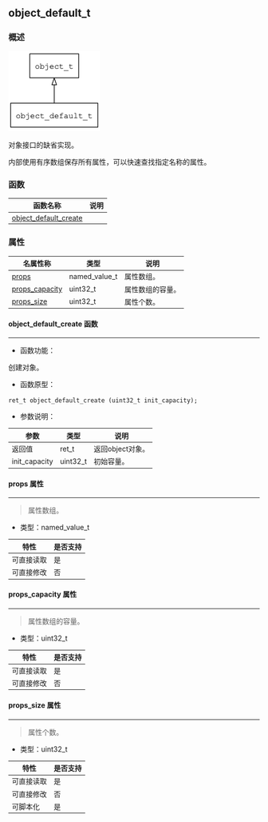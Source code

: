 ## object\_default\_t
### 概述
![image](images/object_default_t_0.png)


 对象接口的缺省实现。

 内部使用有序数组保存所有属性，可以快速查找指定名称的属性。


### 函数
<p id="object_default_t_methods">

| 函数名称 | 说明 | 
| -------- | ------------ | 
| <a href="#object_default_t_object_default_create">object\_default\_create</a> |  |
### 属性
<p id="object_default_t_properties">

| 名属性称 | 类型 | 说明 | 
| -------- | ----- | ------------ | 
| <a href="#object_default_t_props">props</a> | named\_value\_t | 属性数组。 |
| <a href="#object_default_t_props_capacity">props\_capacity</a> | uint32\_t | 属性数组的容量。 |
| <a href="#object_default_t_props_size">props\_size</a> | uint32\_t | 属性个数。 |
#### object\_default\_create 函数
-----------------------

* 函数功能：

> <p id="object_default_t_object_default_create">
 创建对象。






* 函数原型：

```
ret_t object_default_create (uint32_t init_capacity);
```

* 参数说明：

| 参数 | 类型 | 说明 |
| -------- | ----- | --------- |
| 返回值 | ret\_t | 返回object对象。 |
| init\_capacity | uint32\_t | 初始容量。 |
#### props 属性
-----------------------
> <p id="object_default_t_props"> 属性数组。




* 类型：named\_value\_t

| 特性 | 是否支持 |
| -------- | ----- |
| 可直接读取 | 是 |
| 可直接修改 | 否 |
#### props\_capacity 属性
-----------------------
> <p id="object_default_t_props_capacity"> 属性数组的容量。




* 类型：uint32\_t

| 特性 | 是否支持 |
| -------- | ----- |
| 可直接读取 | 是 |
| 可直接修改 | 否 |
#### props\_size 属性
-----------------------
> <p id="object_default_t_props_size"> 属性个数。




* 类型：uint32\_t

| 特性 | 是否支持 |
| -------- | ----- |
| 可直接读取 | 是 |
| 可直接修改 | 否 |
| 可脚本化   | 是 |
